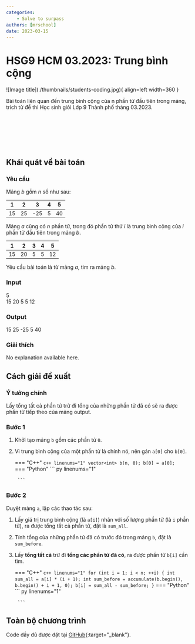 ```yaml
---
categories:
    - Solve to surpass
authors: [mrschool]
date: 2023-03-15
---
```


# HSG9 HCM 03.2023: Trung bình cộng

<div class="result" markdown>
![Image title](./thumbnails/students-coding.jpg){ align=left width=360 }

Bài toán liên quan đến trung bình cộng của n phần tử đầu tiên trong mảng, trích từ đề thi Học sinh giỏi Lớp 9 Thành phố tháng 03.2023.

</div>

<br>
<br>
<br>
<br>

<!-- more -->

<br>

## Khái quát về bài toán

### Yêu cầu

Mảng *b* gồm *n* số như sau:  

| 1 | 2 | 3 | 4 | 5 |
|---|---|---|---|---|
| 15 | 25 | -25 | 5 | 40 |


Mảng *a* cũng có *n* phần tử, trong đó phần tử thứ *i* là trung bình cộng của *i* phần tử đầu tiên trong mảng *b*.  

| 1 | 2 | 3 | 4 | 5 |
|---|---|---|---|---|
| 15 | 20 | 5 | 5 | 12 |

Yêu cầu bài toán là từ mảng *a*, tìm ra mảng *b*.  

### Input
5  
15 20 5	5 12  

### Output
15 25 -25 5 40  

### Giải thích
No explanation available here.  

## Cách giải đề xuất

### Ý tưởng chính

Lấy tổng tất cả phần tử trừ đi tổng của những phần tử đã có sẽ ra được phần tử tiếp theo của mảng output.

### Bước 1

1. Khởi tạo mảng `b` gồm các phần tử `0`.
2. Vì trung bình cộng của một phần tử là chính nó, nên gán `a[0]` cho `b[0]`.  

    === "C++"
        ``` c++ linenums="1"
            vector<int> b(n, 0);
            b[0] = a[0];    
        ```
    === "Python"
        ``` py linenums="1"

        ```

### Bước 2

Duyệt mảng `a`, lặp các thao tác sau:  

1. Lấy giá trị trung bình cộng (là `a[i]`) nhân với số lượng phần tử (là `i` phần tử), ra được tổng tất cả phần tử, đặt là `sum_all`.  

2. Tính tổng của những phần tử đã có trước đó trong mảng `b`, đặt là `sum_before`.  

3. Lấy **tổng tất cả** trừ đi **tổng các phần tử đã có**, ra được phần tử `b[i]` cần tìm.  

    === "C++"
        ``` c++ linenums="1"
            for (int i = 1; i < n; ++i)
            {
                int sum_all = a[i] * (i + 1);
                int sum_before = accumulate(b.begin(), b.begin() + i + 1, 0);
                b[i] = sum_all - sum_before;
            }
        ```
    === "Python"
        ``` py linenums="1"

        ```

## Toàn bộ chương trình

Code đầy đủ được đặt tại [GitHub](https://github.com/vtchitruong/HSG-UnknownSource/tree/main/TrungBinhCong){:target="_blank"}.
